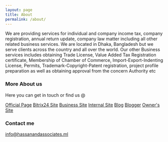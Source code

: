 ```yaml
---
layout: page
title: About
permalink: /about/
---
```


We are providing services for individual and company income tax, company registration, annual return update, company law matter including all other related business services. We are located in Dhaka, Bangladesh but we serve clients across the country and all over the world. Our other Business services includes obtaining Trade License, Value Added Tax Registration certificate, Membership of Chamber of Commerce, Import-Export-Indenting License, Permits, Trademark-Copyright-Patent registration, project profile preparation as well as obtaining approval from the concern Authority etc

### More About us

Here you can get in touch or find us @

[Official Page](https://hassanandassociates.ml)
[Bitrix24 Site](https://hassanassociates.bitrix24.site)
[Business Site](http://hassanassociates.business.site)
[Internal Site](https://sites.google.com/site/taxadvisorbd)
[Blog](https://upodesta.ml)
[Blogger](https://upodesta.blogspot.com)
[Owner's Site](https://taxadvisor.ml)

### Contact me

[info@hassanandassociates.ml](mailto:info@hassanandassociates.ml)